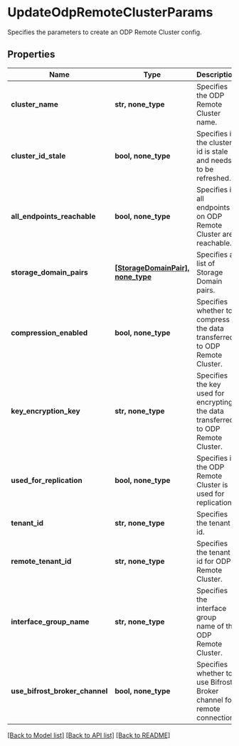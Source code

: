 # UpdateOdpRemoteClusterParams

Specifies the parameters to create an ODP Remote Cluster config.

## Properties
Name | Type | Description | Notes
------------ | ------------- | ------------- | -------------
**cluster_name** | **str, none_type** | Specifies the ODP Remote Cluster name. | 
**cluster_id_stale** | **bool, none_type** | Specifies if the cluster id is stale and needs to be refreshed. | [optional] 
**all_endpoints_reachable** | **bool, none_type** | Specifies if all endpoints on ODP Remote Cluster are reachable. | [optional] 
**storage_domain_pairs** | [**[StorageDomainPair], none_type**](StorageDomainPair.md) | Specifies a list of Storage Domain pairs. | [optional] 
**compression_enabled** | **bool, none_type** | Specifies whether to compress the data transferred to ODP Remote Cluster. | [optional] 
**key_encryption_key** | **str, none_type** | Specifies the key used for encrypting the data transferred to ODP Remote Cluster. | [optional] 
**used_for_replication** | **bool, none_type** | Specifies if the ODP Remote Cluster is used for replication. | [optional] 
**tenant_id** | **str, none_type** | Specifies the tenant id. | [optional] 
**remote_tenant_id** | **str, none_type** | Specifies the tenant id for ODP Remote Cluster. | [optional] 
**interface_group_name** | **str, none_type** | Specifies the interface group name of the ODP Remote Cluster. | [optional] 
**use_bifrost_broker_channel** | **bool, none_type** | Specifies whether to use Bifrost Broker channel for remote connection. | [optional] 

[[Back to Model list]](../README.md#documentation-for-models) [[Back to API list]](../README.md#documentation-for-api-endpoints) [[Back to README]](../README.md)


